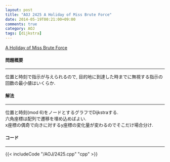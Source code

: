 ```yaml
---
layout: post
title: "AOJ 2425 A Holiday of Miss Brute Force"
date: 2014-05-19T00:21:00+09:00
comments: true
category: AOJ
tags: [dijkstra]
---
```


[A Holiday of Miss Brute Force](http://judge.u-aizu.ac.jp/onlinejudge/description.jsp?id=2425)

#### 問題概要

****

位置と時刻で指示が与えられるので, 目的地に到達した時までに無視する指示の回数の最小値はいくらか.

#### 解法

****

位置と時刻(mod 6)をノードとするグラフでDijkstraする.  
六角座標は配列で遷移を埋め込めばよい.  
x座標の偶奇で向きに対するy座標の変化量が変わるのでそこだけ場合分け.  

#### コード

****

{{< includeCode "/AOJ/2425.cpp" "cpp" >}}
